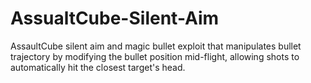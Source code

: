 # AssualtCube-Silent-Aim
AssaultCube silent aim and magic bullet exploit that manipulates bullet trajectory by modifying the bullet position mid-flight, allowing shots to automatically hit the closest target's head.
